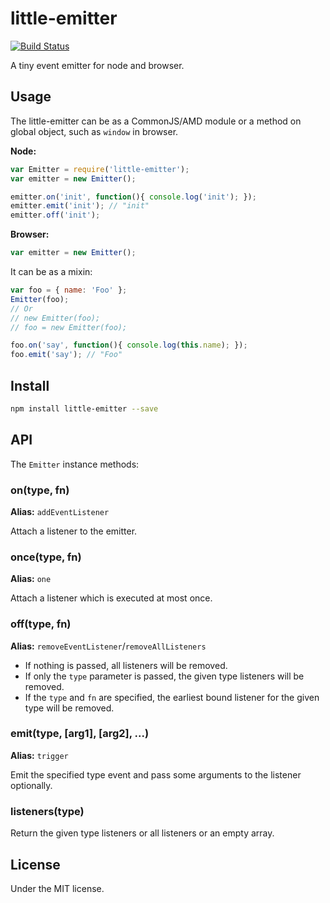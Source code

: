 # little-emitter

[![Build Status](https://travis-ci.org/Alex1990/little-emitter.svg?branch=master)](https://travis-ci.org/Alex1990/little-emitter)

A tiny event emitter for node and browser.

## Usage

The little-emitter can be as a CommonJS/AMD module or a method on global object, such as `window` in browser.

**Node:**

```js
var Emitter = require('little-emitter');
var emitter = new Emitter();

emitter.on('init', function(){ console.log('init'); });
emitter.emit('init'); // "init"
emitter.off('init');
```
**Browser:**

```js
var emitter = new Emitter();
```

It can be as a mixin:

```js
var foo = { name: 'Foo' };
Emitter(foo);
// Or
// new Emitter(foo);
// foo = new Emitter(foo);

foo.on('say', function(){ console.log(this.name); });
foo.emit('say'); // "Foo"
```

## Install

```bash
npm install little-emitter --save
```

## API

The `Emitter` instance methods:

### on(type, fn)

**Alias:** `addEventListener`

Attach a listener to the emitter.

### once(type, fn)

**Alias:** `one`

Attach a listener which is executed at most once.

### off(type, fn)

**Alias:** `removeEventListener`/`removeAllListeners`

- If nothing is passed, all listeners will be removed.
- If only the `type` parameter is passed, the given type listeners will be removed.
- If the `type` and `fn` are specified, the earliest bound listener for the given type will be removed.

### emit(type, [arg1], [arg2], ...)

**Alias:** `trigger`

Emit the specified type event and pass some arguments to the listener optionally.

### listeners(type)

Return the given type listeners or all listeners or an empty array.

## License

Under the MIT license.
